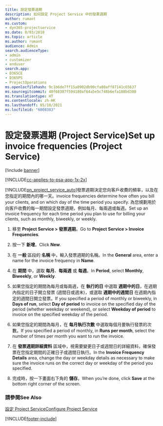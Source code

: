 ```yaml
---
title: 設定發票週期
description: 如何設定 Project Service 中的發票週期
author: rumant
ms.custom:
- dyn365-projectservice
ms.date: 8/03/2018
ms.topic: article
ms.author: rumant
audience: Admin
search.audienceType:
- admin
- customizer
- enduser
search.app:
- D365CE
- D365PS
- ProjectOperations
ms.openlocfilehash: 9c1b6de7ff15a0902db90cfa80aff87141c65637
ms.sourcegitcommit: 40f68387f594180af64a5e5c748b6efa188bd300
ms.translationtype: HT
ms.contentlocale: zh-HK
ms.lasthandoff: 05/10/2021
ms.locfileid: "6008383"
---
```

# <a name="set-up-invoice-frequencies-project-service"></a><span data-ttu-id="5cc84-103">設定發票週期 (Project Service)</span><span class="sxs-lookup"><span data-stu-id="5cc84-103">Set up invoice frequencies (Project Service)</span></span>

[!include [banner](../includes/psa-now-project-operations.md)]

[!INCLUDE[cc-applies-to-psa-app-1x-2x](../includes/cc-applies-to-psa-app-1x-2x.md)]

[!INCLUDE[pn_project_service_auto](../includes/pn-project-service-auto.md)]<span data-ttu-id="5cc84-104">發票週期決定您向客戶收費的頻率，以及在您指定的期間內的哪一天。</span><span class="sxs-lookup"><span data-stu-id="5cc84-104">invoice frequencies determine how often you bill your clients, and on which day of the time period you specify.</span></span> <span data-ttu-id="5cc84-105">為您規劃用於向客戶收費的每一期間設定發票週期，例如每月、每兩週或每週。</span><span class="sxs-lookup"><span data-stu-id="5cc84-105">Set up an invoice frequency for each time period you plan to use for billing your clients, such as monthly, biweekly, or weekly.</span></span>  
  
1.  <span data-ttu-id="5cc84-106">移至 **Project Service > 發票週期**。</span><span class="sxs-lookup"><span data-stu-id="5cc84-106">Go to **Project Service > Invoice Frequencies**.</span></span>  
  
2.  <span data-ttu-id="5cc84-107">按一下 **新增**。</span><span class="sxs-lookup"><span data-stu-id="5cc84-107">Click **New**.</span></span>  
  
3.  <span data-ttu-id="5cc84-108">在 **一般** 區段的 **名稱** 中，輸入發票週期的名稱。</span><span class="sxs-lookup"><span data-stu-id="5cc84-108">In the **General** area, enter a name for the invoice frequency in **Name**.</span></span>  
  
4.  <span data-ttu-id="5cc84-109">在 **期間** 中，選取 **每月**、**每兩週** 或 **每週**。</span><span class="sxs-lookup"><span data-stu-id="5cc84-109">In **Period**, select **Monthly**, **Biweekly**, or **Weekly**.</span></span>  
  
5.  <span data-ttu-id="5cc84-110">如果您指定的期間為每月或每兩週，在 **執行的日** 中選取 **週期中的日**，在週期內指定的日子開立發票 (週間日或週末)，或選取 **週期中的週間日** 在週期內指定的週間日開立發票。</span><span class="sxs-lookup"><span data-stu-id="5cc84-110">If you specified a period of monthly or biweekly, in **Days of run**, select **Day of period** to invoice on the specified day of the period (whether weekday or weekend), or select **Weekday of period** to invoice on the specified weekday of the period.</span></span>  
  
6.  <span data-ttu-id="5cc84-111">如果您指定的期間為每月，在 **每月執行次數** 中選取每個月要執行發票的次數。</span><span class="sxs-lookup"><span data-stu-id="5cc84-111">If you specified a period of monthly, in **Runs per month**, select the number of times per month you want to run the invoice.</span></span>  
  
7.  <span data-ttu-id="5cc84-112">在 **發票週期詳細資料** 區域中，視需要變更日子或週間日的詳細資料，確保發票在您指定期間的正確日子或週間日執行。</span><span class="sxs-lookup"><span data-stu-id="5cc84-112">In the **Invoice Frequency Details** area, change the day or weekday details as necessary to make sure the invoice runs on the correct day or weekday of the period you specified.</span></span>  
  
8.  <span data-ttu-id="5cc84-113">完成時，按一下畫面右下角的 **儲存**。</span><span class="sxs-lookup"><span data-stu-id="5cc84-113">When you’re done, click **Save** at the bottom right corner of the screen.</span></span>  
  
### <a name="see-also"></a><span data-ttu-id="5cc84-114">請參閱</span><span class="sxs-lookup"><span data-stu-id="5cc84-114">See Also</span></span>  
 [<span data-ttu-id="5cc84-115">設定 Project Service</span><span class="sxs-lookup"><span data-stu-id="5cc84-115">Configure Project Service</span></span>](../psa/configure.md)


[!INCLUDE[footer-include](../includes/footer-banner.md)]